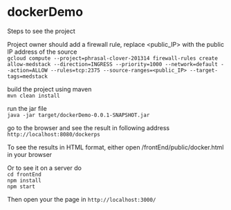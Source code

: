 # dockerDemo

Steps to see the project
  
Project owner should add a firewall rule, replace <public_IP> with the public IP address of the source  
`gcloud compute --project=phrasal-clover-201314 firewall-rules create allow-medstack --direction=INGRESS --priority=1000 --network=default --action=ALLOW --rules=tcp:2375 --source-ranges=<public_IP> --target-tags=medstack`
  
build the project using maven  
`mvn clean install`  
  
run the jar file  
`java -jar target/dockerDemo-0.0.1-SNAPSHOT.jar`  
  
go to the browser and see the result in following address  
`http://localhost:8080/dockerps`
  
To see the results in HTML format, either open /frontEnd/public/docker.html in your browser
  
Or to see it on a server do  
`cd frontEnd`  
`npm install`  
`npm start`  
  
Then open your the page in 
`http://localhost:3000/`
